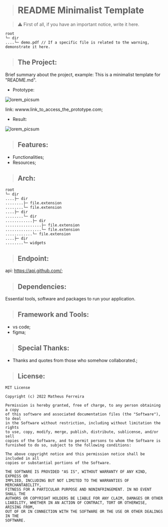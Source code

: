> # README Minimalist Template

>:warning: First of all, if you have an important notice, write it here.

    root
    └─ dir
    ....└─ demo.pdf // If a specific file is related to the warning, demonstrate it here.

> ## The Project:

Brief summary about the project, example: This is a minimalist template for "README.md".

<!-- Place images of your application to enrich your demo. -->

* Prototype:

![lorem_picsum](https://user-images.githubusercontent.com/59848966/176330785-9219dd85-9545-4e01-84f5-6c8dd57770ef.png)

link: wwww.link_to_access_the_prototype.com;

* Result:

![lorem_picsum](https://user-images.githubusercontent.com/59848966/176330785-9219dd85-9545-4e01-84f5-6c8dd57770ef.png)

> ## Features:

* Functionalities;
* Resources;

> ## Arch:

<!-- Drawing the architecture of your project to enrich your demo. -->

    root
    └─ dir
    ....├─ dir
    ........├─ file.extension
    ........└─ file.extension
    ....├─ dir
    ........└─ dir
    ............├─ dir
    ................├─ file.extension
    ................└─ file.extension
    ............└─ file.extension
    ....├─ dir
    ........└─ widgets

> ## Endpoint:

<!-- Endpoint used. -->

api: https://api.github.com/;

> ## Dependencies:

Essential tools, software and packages to run your application.


> ## Framework and Tools:

* vs code;
* figma;

> ## Special Thanks:

* Thanks and quotes from those who somehow collaborated.;

<!-- If there is a license, put it at the end. -->

> ## License:

    MIT License

    Copyright (c) 2022 Matheus Ferreira

    Permission is hereby granted, free of charge, to any person obtaining a copy
    of this software and associated documentation files (the "Software"), to deal
    in the Software without restriction, including without limitation the rights
    to use, copy, modify, merge, publish, distribute, sublicense, and/or sell
    copies of the Software, and to permit persons to whom the Software is
    furnished to do so, subject to the following conditions:

    The above copyright notice and this permission notice shall be included in all
    copies or substantial portions of the Software.

    THE SOFTWARE IS PROVIDED "AS IS", WITHOUT WARRANTY OF ANY KIND, EXPRESS OR
    IMPLIED, INCLUDING BUT NOT LIMITED TO THE WARRANTIES OF MERCHANTABILITY,
    FITNESS FOR A PARTICULAR PURPOSE AND NONINFRINGEMENT. IN NO EVENT SHALL THE
    AUTHORS OR COPYRIGHT HOLDERS BE LIABLE FOR ANY CLAIM, DAMAGES OR OTHER
    LIABILITY, WHETHER IN AN ACTION OF CONTRACT, TORT OR OTHERWISE, ARISING FROM,
    OUT OF OR IN CONNECTION WITH THE SOFTWARE OR THE USE OR OTHER DEALINGS IN THE
    SOFTWARE.
